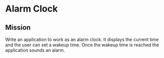 Alarm Clock
===========

Mission
-------

Write an application to work as an alarm clock. It displays the current time and
the user can set a wakeup time. Once the wakeup time is reached the application
sounds an alarm. 
